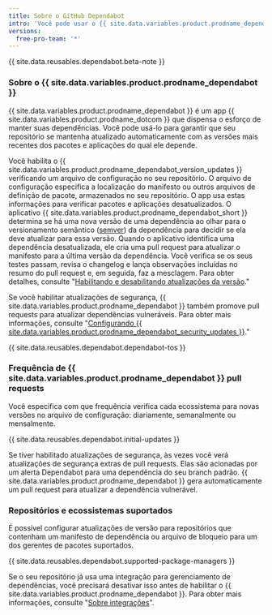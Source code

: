 ```yaml
---
title: Sobre o GitHub Dependabot
intro: 'Você pode usar o {{ site.data.variables.product.prodname_dependabot }} para manter os pacotes que usa atualizados para as versões mais recentes.'
versions:
  free-pro-team: '*'
---
```


{{ site.data.reusables.dependabot.beta-note }}

### Sobre o {{ site.data.variables.product.prodname_dependabot }}

{{ site.data.variables.product.prodname_dependabot }} é um app {{ site.data.variables.product.prodname_dotcom }} que dispensa o esforço de manter suas dependências. Você pode usá-lo para garantir que seu repositório se mantenha atualizado automaticamente com as versões mais recentes dos pacotes e aplicações do qual ele depende.

Você habilita o {{ site.data.variables.product.prodname_dependabot_version_updates }} verificando um arquivo de configuração no seu repositório. O arquivo de configuração especifica a localização do manifesto ou outros arquivos de definição de pacote, armazenados no seu repositório. O app usa estas informações para verificar pacotes e aplicações desatualizados. O aplicativo {{ site.data.variables.product.prodname_dependabot_short }} determina se há uma nova versão de uma dependência ao olhar para o versionamento semântico ([semver](https://semver.org/)) da dependência para decidir se ela deve atualizar para essa versão. Quando o aplicativo identifica uma dependência desatualizada, ele cria uma pull request para atualizar o manifesto para a última versão da dependência. Você verifica se os seus testes passam, revisa o changelog e lança observações incluídas no resumo do pull request e, em seguida, faz a mesclagem. Para obter detalhes, consulte "[Habilitando e desabilitando atualizações da versão](/github/administering-a-repository/enabling-and-disabling-version-updates)."

Se você habilitar atualizações de segurança, {{ site.data.variables.product.prodname_dependabot }} também promove pull requests para atualizar dependências vulneráveis. Para obter mais informações, consulte "[Configurando {{ site.data.variables.product.prodname_dependabot_security_updates }}](/github/managing-security-vulnerabilities/configuring-github-dependabot-security-updates)."

{{ site.data.reusables.dependabot.dependabot-tos }}

### Frequência de {{ site.data.variables.product.prodname_dependabot }} pull requests

Você especifica com que frequência verifica cada ecossistema para novas versões no arquivo de configuração: diariamente, semanalmente ou mensalmente.

{{ site.data.reusables.dependabot.initial-updates }}

Se tiver habilitado atualizações de segurança, às vezes você verá atualizações de segurança extras de pull requests. Elas são acionadas por um alerta Dependabot para uma dependência do seu branch padrão. {{ site.data.variables.product.prodname_dependabot }} gera automaticamente um pull request para atualizar a dependência vulnerável.

### Repositórios e ecossistemas suportados

É possível configurar atualizações de versão para repositórios que contenham um manifesto de dependência ou arquivo de bloqueio para um dos gerentes de pacotes suportados.

{{ site.data.reusables.dependabot.supported-package-managers }}

Se o seu repositório já usa uma integração para gerenciamento de dependências, você precisará desativar isso antes de habilitar o {{ site.data.variables.product.prodname_dependabot }}. Para obter mais informações, consulte "[Sobre integrações](/github/customizing-your-github-workflow/about-integrations)".
